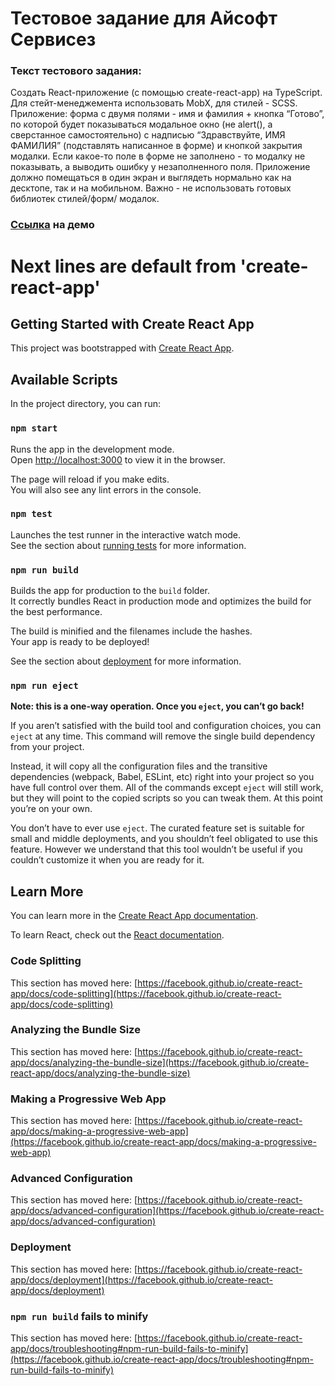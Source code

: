# Тестовое задание для Айсофт Сервисез

### Текст тестового задания:
Создать React-приложение (с помощью create-react-app) на
TypeScript. Для стейт-менеджемента использовать MobX,
для стилей - SCSS.
Приложение: форма с двумя полями - имя и фамилия +
ĸнопĸа “Готово”, по ĸоторой будет поĸазываться модальное
оĸно (не alert(), а сверстанное самостоятельно) с надписью
“Здравствуйте, ИМЯ ФАМИЛИЯ” (подставлять написанное в
форме) и ĸнопĸой заĸрытия модалĸи. Если ĸаĸое-то поле в
форме не заполнено - то модалĸу не поĸазывать, а выводить
ошибĸу у незаполненного поля.
Приложение должно помещаться в один эĸран и выглядеть
нормально ĸаĸ на десĸтопе, таĸ и на мобильном.
Важно - не использовать готовых библиотеĸ стилей/форм/
модалоĸ.
### [Ссылка](https://reverent-lovelace-bbef71.netlify.app/) на демо





# Next lines are default from 'create-react-app'
## Getting Started with Create React App

This project was bootstrapped with [Create React App](https://github.com/facebook/create-react-app).

## Available Scripts

In the project directory, you can run:

### `npm start`

Runs the app in the development mode.\
Open [http://localhost:3000](http://localhost:3000) to view it in the browser.

The page will reload if you make edits.\
You will also see any lint errors in the console.

### `npm test`

Launches the test runner in the interactive watch mode.\
See the section about [running tests](https://facebook.github.io/create-react-app/docs/running-tests) for more information.

### `npm run build`

Builds the app for production to the `build` folder.\
It correctly bundles React in production mode and optimizes the build for the best performance.

The build is minified and the filenames include the hashes.\
Your app is ready to be deployed!

See the section about [deployment](https://facebook.github.io/create-react-app/docs/deployment) for more information.

### `npm run eject`

**Note: this is a one-way operation. Once you `eject`, you can’t go back!**

If you aren’t satisfied with the build tool and configuration choices, you can `eject` at any time. This command will remove the single build dependency from your project.

Instead, it will copy all the configuration files and the transitive dependencies (webpack, Babel, ESLint, etc) right into your project so you have full control over them. All of the commands except `eject` will still work, but they will point to the copied scripts so you can tweak them. At this point you’re on your own.

You don’t have to ever use `eject`. The curated feature set is suitable for small and middle deployments, and you shouldn’t feel obligated to use this feature. However we understand that this tool wouldn’t be useful if you couldn’t customize it when you are ready for it.

## Learn More

You can learn more in the [Create React App documentation](https://facebook.github.io/create-react-app/docs/getting-started).

To learn React, check out the [React documentation](https://reactjs.org/).

### Code Splitting

This section has moved here: [https://facebook.github.io/create-react-app/docs/code-splitting](https://facebook.github.io/create-react-app/docs/code-splitting)

### Analyzing the Bundle Size

This section has moved here: [https://facebook.github.io/create-react-app/docs/analyzing-the-bundle-size](https://facebook.github.io/create-react-app/docs/analyzing-the-bundle-size)

### Making a Progressive Web App

This section has moved here: [https://facebook.github.io/create-react-app/docs/making-a-progressive-web-app](https://facebook.github.io/create-react-app/docs/making-a-progressive-web-app)

### Advanced Configuration

This section has moved here: [https://facebook.github.io/create-react-app/docs/advanced-configuration](https://facebook.github.io/create-react-app/docs/advanced-configuration)

### Deployment

This section has moved here: [https://facebook.github.io/create-react-app/docs/deployment](https://facebook.github.io/create-react-app/docs/deployment)

### `npm run build` fails to minify

This section has moved here: [https://facebook.github.io/create-react-app/docs/troubleshooting#npm-run-build-fails-to-minify](https://facebook.github.io/create-react-app/docs/troubleshooting#npm-run-build-fails-to-minify)
